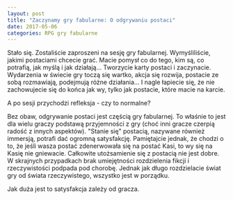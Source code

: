 ```yaml
---
layout: post
title: "Zaczynamy gry fabularne: O odgrywaniu postaci"
date: 2017-05-06
categories: RPG gry fabularne
---
```


Stało się. 
Zostaliście zaproszeni na sesję gry fabularnej.
Wymyśliliście, jakimi postaciami chcecie grać. Macie pomysł co do tego, kim są, co potrafią, jak myślą i jak działają...
Tworzycie karty postaci i zaczynacie.
Wydarzenia w świecie gry toczą się wartko, akcja się rozwija, postacie ze sobą rozmawiają, podejmują różne działania...
I nagle łapiecie się, że nie zachowujecie się do końca jak wy, tylko jak postacie, które macie na karcie.

A po sesji przychodzi refleksja - czy to normalne?

Bez obaw, odgrywanie postaci jest częścią gry fabularnej. 
To właśnie to jest dla wielu graczy podstawą przyjemności z gry (choć inni gracze czerpią radość z innych aspektów).
"Stanie się" postacią, nazywane również immersją, potrafi dać ogromną satysfakcję.
Pamiętajcie jednak, że chodzi o to, że jeśli wasza postać zdenerwowała się na postać Kasi, to wy się na Kasię nie gniewacie. 
Całkowite utożsamienie się z postacią nie jest dobre. W skrajnych przypadkach brak umiejętności rozdzielenia fikcji i rzeczywistości podpada pod chorobę.
Jednak jak długo rozdzielacie świat gry od świata rzeczywistego, wszystko jest w porządku. 

 Jak duża jest to satysfakcja zależy od gracza. 